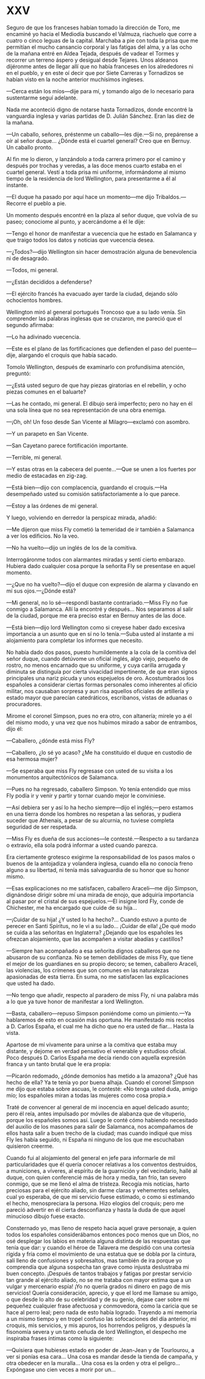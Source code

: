 # XXV

Seguro de que los franceses habían tomado la dirección de Toro, me encaminé yo
hacia el Mediodía buscando el Valmuza, riachuelo que corre a cuatro o cinco
leguas de la capital. Marchaba a pie con toda la prisa que me permitían el
mucho cansancio corporal y las fatigas del alma, y a las ocho de la mañana
entré en Aldea Tejada, después de vadear el Tormes y recorrer un terreno áspero
y desigual desde Tejares. Unos aldeanos dijéronme antes de llegar allí que no
había franceses en los alrededores ni en el pueblo, y en este oí decir que por
Siete Carreras y Tornadizos se habían visto en la noche anterior muchísimos
ingleses.

—Cerca están los míos—dije para mí, y tomando algo de lo necesario para
sustentarme seguí adelante.

Nada me aconteció digno de notarse hasta Tornadizos, donde encontré la
vanguardia inglesa y varias partidas de D. Julián Sánchez. Eran las diez de la
mañana.

—Un caballo, señores, préstenme un caballo—les dije.—Si no, prepárense a oír al
señor duque… ¿Dónde está el cuartel general? Creo que en Bernuy. Un caballo
pronto.

Al fin me lo dieron, y lanzándolo a toda carrera primero por el camino
y después por trochas y veredas, a las doce menos cuarto estaba en el cuartel
general. Vestí a toda prisa mi uniforme, informándome al mismo tiempo de la
residencia de lord Wellington, para presentarme a él al instante.

—El duque ha pasado por aquí hace un momento—me dijo Tribaldos.—Recorre el
pueblo a pie.

Un momento después encontré en la plaza al señor duque, que volvía de su paseo;
conociome al punto, y acercándome a él le dije:

—Tengo el honor de manifestar a vuecencia que he estado en Salamanca y que
traigo todos los datos y noticias que vuecencia desea.

—¿Todos?—dijo Wellington sin hacer demostración alguna de benevolencia ni de
desagrado.

—Todos, mi general.

—¿Están decididos a defenderse?

—El ejército francés ha evacuado ayer tarde la ciudad, dejando sólo ochocientos
hombres.

Wellington miró al general portugués Troncoso que a su lado venía. Sin
comprender las palabras inglesas que se cruzaron, me pareció que el segundo
afirmaba:

—Lo ha adivinado vuecencia.

—Este es el plano de las fortificaciones que defienden el paso del puente—dije,
alargando el croquis que había sacado.

Tomolo Wellington, después de examinarlo con profundísima atención, preguntó:

—¿Está usted seguro de que hay piezas giratorias en el rebellín, y ocho piezas
comunes en el baluarte?

—Las he contado, mi general. El dibujo será imperfecto; pero no hay en él una
sola línea que no sea representación de una obra enemiga.

—¡Oh, oh! Un foso desde San Vicente al Milagro—exclamó con asombro.

—Y un parapeto en San Vicente.

—San Cayetano parece fortificación importante.

—Terrible, mi general.

—Y estas otras en la cabecera del puente…—Que se unen a los fuertes por medio
de estacadas en zig-zag.

—Está bien—dijo con complacencia, guardando el croquis.—Ha desempeñado
usted su comisión satisfactoriamente a lo que parece.

—Estoy a las órdenes de mi general.

Y luego, volviendo en derredor la perspicaz mirada, añadió:

—Me dijeron que miss Fly cometió la temeridad de ir también a Salamanca a ver
los edificios. No la veo.

—No ha vuelto—dijo un inglés de los de la comitiva.

Interrogáronme todos con alarmantes miradas y sentí cierto embarazo. Hubiera
dado cualquier cosa porque la señorita Fly se presentase en aquel momento.

—¿Que no ha vuelto?—dijo el duque con expresión de alarma y clavando en mí sus
ojos.—¿Dónde está?

—Mi general, no lo sé—respondí bastante contrariado.—Miss Fly no fue conmigo
a Salamanca. Allí la encontré y después… Nos separamos al salir de la ciudad,
porque me era preciso estar en Bernuy antes de las doce.

—Está bien—dijo lord Wellington como si creyese haber dado excesiva importancia
a un asunto que en sí no lo tenía.—Suba usted al instante a mi alojamiento para
completar los informes que necesito.

No había dado dos pasos, puesto humildemente a la cola de la comitiva del señor
duque, cuando detúvome un oficial inglés, algo viejo, pequeño de rostro, no menos
encarnado que su uniforme, y cuya carilla arrugada y diminuta se distinguía por cierta
vivacidad impertinente, de que eran signos principales una nariz picuda y unos
espejuelos de oro. Acostumbrados los españoles a considerar ciertas formas
personales como inherentes al oficio militar, nos causaban sorpresa y aun risa aquellos
oficiales de artillería y estado mayor que parecían catedráticos, escribanos, vistas de
aduanas o procuradores.

Mirome el coronel Simpson, pues no era otro, con altanería; mirele yo a él del
mismo modo, y una vez que nos hubimos mirado a sabor de entrambos, dijo él:

—Caballero, ¿dónde está miss Fly?

—Caballero, ¿lo sé yo acaso? ¿Me ha constituido el duque en custodio de esa
hermosa mujer?

—Se esperaba que miss Fly regresase con usted de su visita a los monumentos
arquitectónicos de Salamanca.

—Pues no ha regresado, caballero Simpson. Yo tenía entendido que miss Fly podía
ir y venir y partir y tornar cuando mejor le conviniese.

—Así debiera ser y así lo ha hecho siempre—dijo el inglés;—pero estamos en una
tierra donde los hombres no respetan a las señoras, y pudiera suceder que
Athenais, a pesar de su alcurnia, no tuviese completa seguridad de ser
respetada.

—Miss Fly es dueña de sus acciones—le contesté.—Respecto a su tardanza
o extravío, ella sola podrá informar a usted cuando parezca.

Era ciertamente grotesco exigirme la responsabilidad de los pasos malos
o buenos de la antojadiza y volandera inglesa, cuando ella no conocía freno
alguno a su libertad, ni tenía más salvaguardia de su honor que su honor mismo.

—Esas explicaciones no me satisfacen, caballero Araceli—me dijo Simpson,
dignándose dirigir sobre mí una mirada de enojo, que adquiría importancia al
pasar por el cristal de sus espejuelos.—El insigne lord Fly, conde de
Chichester, me ha encargado que cuide de su hija… 

—¡Cuidar de su hija! ¿Y usted lo ha hecho?… Cuando estuvo a punto de perecer en
Santi Spíritus, no le vi a su lado… ¡Cuidar de ella! ¿De qué modo se cuida
a las señoritas en Inglaterra? ¿Dejando que los españoles les ofrezcan
alojamiento, que las acompañen a visitar abadías y castillos?

—Siempre han acompañado a esa señorita dignos caballeros que no abusaron de su
confianza. No se temen debilidades de miss Fly, que tiene el mejor de los
guardianes en su propio decoro; se temen, caballero Araceli, las violencias,
los crímenes que son comunes en las naturalezas apasionadas de esta tierra. En
suma, no me satisfacen las explicaciones que usted ha dado.

—No tengo que añadir, respecto al paradero de miss Fly, ni una palabra más a lo
que ya tuve honor de manifestar a lord Wellington.

—Basta, caballero—repuso Simpson poniéndome como un pimiento.—Ya
hablaremos de esto en ocasión más oportuna. He manifestado mis recelos a D. Carlos
España, el cual me ha dicho que no era usted de fiar… Hasta la vista.

Apartose de mí vivamente para unirse a la comitiva que estaba muy distante,
y dejome en verdad pensativo el venerable y estudioso oficial. Poco después D.
Carlos España me decía riendo con aquella expresión franca y un tanto brutal
que le era propia:

—Picarón redomado, ¿dónde demonios has metido a la amazona? ¿Qué has hecho de
ella? Ya te tenía yo por buena alhaja. Cuando el coronel Simpson me dijo que
estaba sobre ascuas, le contesté: «No tenga usted duda, amigo mío; los
españoles miran a todas las mujeres como cosa propia.»

Traté de convencer al general de mi inocencia en aquel delicado asunto; pero él
reía, antes impulsado por móviles de alabanza que de vituperio, porque los
españoles somos así. Luego le conté cómo habiendo necesitado del auxilio de los
masones para salir de Salamanca, nos acompañamos de ellos hasta salir a buen
trecho de la ciudad; mas cuando indiqué que miss Fly les había seguido, ni
España ni ninguno de los que me escuchaban quisieron creerme.

Cuando fui al alojamiento del general en jefe para informarle de mil
particularidades que él quería conocer relativas a los conventos destruidos,
a municiones, a víveres, al espíritu de la guarnición y del vecindario, hallé
al duque, con quien conferencié más de hora y media, tan frío, tan severo
conmigo, que se me llenó el alma de tristeza. Recogía mis noticias, harto
preciosas para el ejército aliado, sin darme claras y vehementes señales, cual
yo esperaba, de que mi servicio fuese estimado, o como si estimando el hecho,
menospreciara la persona. Hizo elogios del croquis; pero me pareció advertir en
él cierta desconfianza y hasta la duda de que aquel minucioso dibujo fuese
exacto.

Consternado yo, mas lleno de respeto hacia aquel grave personaje, a quien todos
los españoles considerábamos entonces poco menos que un Dios, no osé desplegar
los labios en materia alguna distinta de las respuestas que tenía que dar:
y cuando el héroe de Talavera me despidió con una cortesía rígida y fría como
el movimiento de una estatua que se dobla por la cintura, salí lleno de
confusiones y sobresaltos, mas también de ira porque yo comprendía que alguna
sospecha tan grave como injusta deslustraba mi buen concepto. ¡Después de
tantos trabajos y fatigas por prestar servicio tan grande al ejército aliado,
no se me trataba con mayor estima que a un vulgar y mercenario espía! ¡Yo no
quería grados ni dinero en pago de mis servicios! Quería consideración,
aprecio, y que el lord me llamase su amigo, o que desde lo alto de su
celebridad y de su genio, dejase caer sobre mi pequeñez cualquier frase
afectuosa y conmovedora, como la caricia que se hace al perro leal; pero nada
de esto había logrado. Trayendo a mi memoria a un mismo tiempo y en tropel
confuso las sofocaciones del día anterior, mi croquis, mis servicios, y mis
apuros, los horrendos peligros, y después la fisonomía severa y un tanto ceñuda
de lord Wellington, el despecho me inspiraba frases íntimas como la siguiente:

—Quisiera que hubieses estado en poder de Jean-Jean y de Tourlourou, a ver si
ponías esa cara… Una cosa es mandar desde la tienda de campaña, y otra obedecer
en la muralla… Una cosa es la orden y otra el peligro… Expóngase uno cien veces
a morir por un… 
